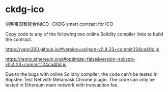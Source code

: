 # ckdg-ico

创客帝国智能合约ICO- CKDG smart contract for ICO

Copy code to any of the following two online Solidity compiler links to build the contract.

https://yann300.github.io/#version=soljson-v0.4.23+commit.124ca40d.js

https://remix.ethereum.org/#optimize=false&version=soljson-v0.4.23+commit.124ca40d.js

Due to the bugs with online Solidity compiler, the code can't be tested in Ropsten Test Net with Metamask Chrome plugin. The code can only be tested in Ethereum main network with transaction fee.
